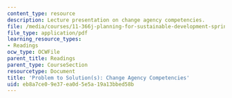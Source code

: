 ```yaml
---
content_type: resource
description: Lecture presentation on change agency competencies.
file: /media/courses/11-366j-planning-for-sustainable-development-spring-2006/eb8a7ce09e37ea0d5e5a19a13bbed58b_laxmi.pdf
file_type: application/pdf
learning_resource_types:
- Readings
ocw_type: OCWFile
parent_title: Readings
parent_type: CourseSection
resourcetype: Document
title: 'Problem to Solution(s): Change Agency Competencies'
uid: eb8a7ce0-9e37-ea0d-5e5a-19a13bbed58b
---
```

